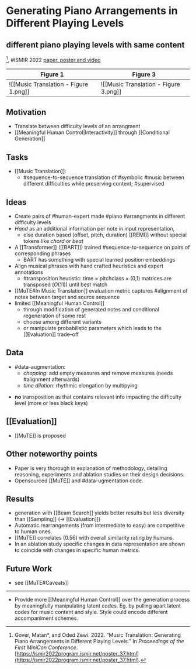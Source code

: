 # Generating Piano Arrangements in Different Playing Levels
## different piano playing levels with same content

[^@goverMusicTranslationGenerating2022], #ISMIR 2022 
[paper, poster and video](https://ismir2022program.ismir.net/poster_37.html)

| Figure 1                              | Figure 3 |
| ------------------------------------- | -------- |
| ![[Music Translation - Figure 1.png]] | ![[Music Translation - Figure 3.png]]

## Motivation
- Translate between difficulty levels of an arrangment 
-  [[Meaningful Human Control|Interactivity]] through [[Conditional Generation]]

## Tasks
- [[Music Translation]]:
	- #sequence-to-sequence  translation of #symbolic #music between different difficulties while preserving content; #supervised

## Ideas
- Create pairs of #human-expert made #piano #arrangments in different difficulty levels 
- *Hand* as an additional information per note in input representation,
	- else duration based (offset, pitch, duration) [[REMI]] without special tokens like *chord* or *beat*
- A [[Transformer]] ([[BART]]) trained #sequence-to-sequence on pairs of corresponding phrases
	- BART has something with special learned position embeddings
- Align musical phrases with hand crafted heuristics and expert annotations
	- #transposition heuristic: time × pitchclass × (0,1) matrices are transposed ($O(11)$) until best match
- [[MuTE#In Music Translation]] evaluation metric captures #alignment of notes between target and source sequence
- limited [[Meaningful Human Control]] 
	- through modification of generated notes and conditional regeneration of some rest
	- choose among different variants
	- or manipulate probabilistic parameters which leads to the [[Evaluation]] trade-off

## Data
- #data-augmentation:
	- *chopping*: add empty measures and remove measures (needs #alignment afterwards)
	- *time dilation*: rhythmic elongation by multipying 
* **no** transposition as that contains relevant info impacting the difficulty level (more or less black keys)

## [[Evaluation]]
- [[MuTE]] is proposed

## Other noteworthy points
- Paper is very thorough in explanation of methodology, detailing reasoning, experiments and ablation studies on their design decisions. 
- Opensourced [[MuTE]] and #data-ugmentation code.

## Results
- generation with [[Beam Search]] yields better results but less diversity than [[Sampling]] (→ [[Evaluation]])
- Automatic rearrangements (from intermediate to easy) are competitive to human ones. 
- [[MuTE]] correlates (0.56) with overall similarity rating by humans.
- In an ablation study specific changes in data representation are shown to coincide with changes in specific human metrics.

## Future Work
- see [[MuTE#Caveats]]
---
- Provide more [[Meaningful Human Control]] over the generation process by meaningfully manipulating latent codes. Eg. by pulling apart latent codes for music content and style. Style could encode different accompaniment schemes.


[^@goverMusicTranslationGenerating2022]: Gover, Matan*, and Oded Zewi. 2022. “Music Translation: Generating Piano Arrangements in Different Playing Levels.” In _Proceedings of the First MiniCon Conference_. [https://ismir2022program.ismir.net/poster_37.html](https://ismir2022program.ismir.net/poster_37.html).